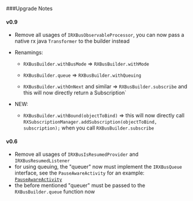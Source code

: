 ###Upgrade Notes

#### v0.9

* Remove all usages of `IRXBusObservableProcessor`, you can now pass a native rx java `Transformer` to the builder instead
* Renamings:
  * `RXBusBuilder.withBusMode` => `RXBusBuilder.withMode`
  * `RXBusBuilder.queue` => `RXBusBuilder.withQueuing`
  
  * `RXBusBuilder.withOnNext` and similar => `RXBusBuilder.subscribe` and this will now directly return a Subscription`
  
* NEW:
  * `RXBusBuilder.withBound(objectToBind)` => this will now directly call `RXSubscriptionManager.addSubscription(objectToBind, subscription);` when you call `RXBusBuilder.subscribe`

#### v0.6
* Remove all usages of `IRXBusIsResumedProvider` and `IRXBusResumedListener`
* for using queuing, the "queuer" now must implement the `IRXBusQueue` interface, see the `PauseAwareActivity` for an example:  [`PauseAwareActivity`](https://github.com/MFlisar/RXBus/blob/master/demo/src/main/java/com/michaelflisar/rxbus/demo/PauseAwareActivity.java)
* the before mentioned "queuer" must be passed to the `RXBusBuilder.queue` function now
